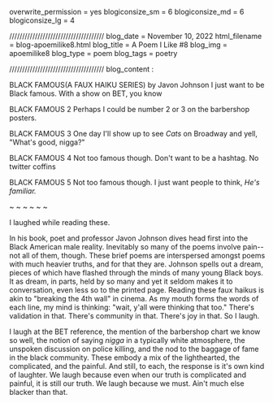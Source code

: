 overwrite_permission = yes
blogiconsize_sm = 6
blogiconsize_md = 6
blogiconsize_lg = 4

/////////////////////////////////////
blog_date = November 10, 2022
html_filename = blog-apoemilike8.html
blog_title = A Poem I Like #8
blog_img = apoemilike8
blog_type = poem
blog_tags = poetry

/////////////////////////////////////
blog_content : 

BLACK FAMOUS(A FAUX HAIKU SERIES) by Javon Johnson
I just want to be 
Black famous. With a show on
BET, you know

BLACK FAMOUS 2
Perhaps I could be
number 2 or 3 on the
barbershop posters.

BLACK FAMOUS 3
One day I'll show up
to see <em>Cats</em> on Broadway and
yell, "What's good, nigga?"

BLACK FAMOUS 4
Not too famous though.
Don't want to be a hashtag.
No twitter coffins

BLACK FAMOUS 5
Not too famous though.
I just want people to think,
<em>He's familiar.</em> 

~ ~ ~ ~ ~ ~

I laughed while reading these.

In his book, poet and professor Javon Johnson dives head first into the Black American male reality. Inevitably so many of the poems involve pain--not all of them, though. These brief poems are interspersed amongst poems with much heavier truths, and for that they are. Johnson spells out a dream, pieces of which have flashed through the minds of many young Black boys. It as dream, in parts, held by so many and yet it seldom makes it to conversation, even less so to the printed page. Reading these faux haikus is akin to "breaking the 4th wall" in cinema. As my mouth forms the words of each line, my mind is thinking: "wait, y'all were thinking that too." There's validation in that. There's community in that. There's joy in that. So I laugh. 

I laugh at the BET reference, the mention of the barbershop chart we know so well, the notion of saying <em>nigga</em> in a typically white atmosphere, the unspoken discussion on police killing, and the nod to the baggage of fame in the black community. These embody a mix of the lighthearted, the complicated, and the painful. And still, to each, the response is it's own kind of laughter. We laugh because even when our truth is complicated and painful, it is still our truth. We laugh because we must. Ain't much else blacker than that.






